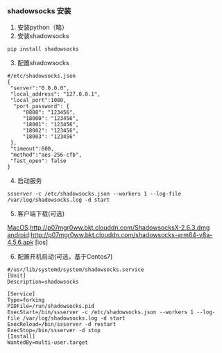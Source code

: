 ### shadowsocks 安装
1. 安装python（略）
2. 安装shadowsocks
```
pip install shadowsocks
```
3. 配置shadowsocks
```
#/etc/shadowsocks.json
{
 "server":"0.0.0.0",
 "local_address": "127.0.0.1",
 "local_port":1080,
  "port_password": {
     "8888": "123456",
     "18000": "123456",
     "18001": "123456",
     "18002": "123456",
     "18003": "123456"
 },
 "timeout":600,
 "method":"aes-256-cfb",
 "fast_open": false
}
```
4. 启动服务
```
ssserver -c /etc/shadowsocks.json --workers 1 --log-file /var/log/shadowsocks.log -d start
```
5. 客户端下载(可选)

[MacOS](http://p07mgr0ww.bkt.clouddn.com/ShadowsocksX-2.6.3.dmg):http://p07mgr0ww.bkt.clouddn.com/ShadowsocksX-2.6.3.dmg
[android](https://github.com/shadowsocks/shadowsocks-android/releases):http://p07mgr0ww.bkt.clouddn.com/shadowsocks-arm64-v8a-4.5.6.apk
[ios]

6. 配置开机启动(可选，基于Centos7)
```
#/usr/lib/systemd/system/shadowsocks.service
[Unit]
Description=shadowsocks

[Service]
Type=forking
PIDFile=/run/shadowsocks.pid
ExecStart=/bin/ssserver -c /etc/shadowsocks.json --workers 1 --log-file /var/log/shadowsocks.log -d start
ExecReload=/bin/ssserver -d restart
ExecStop=/bin/ssserver -d stop
[Install]
WantedBy=multi-user.target
```
